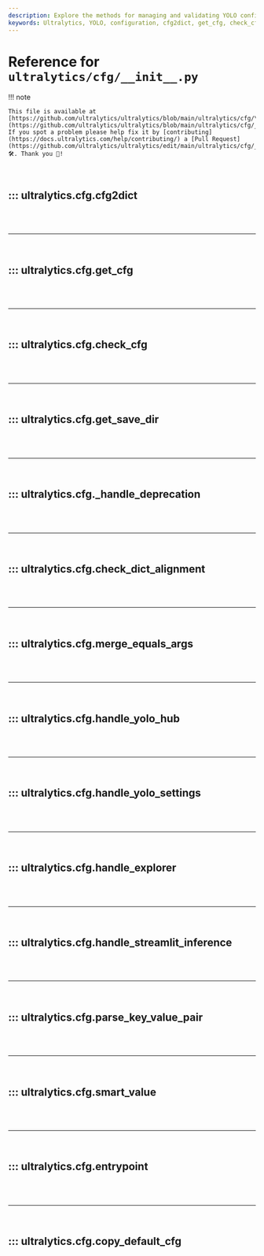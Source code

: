 ```yaml
---
description: Explore the methods for managing and validating YOLO configurations in the Ultralytics configuration module. Enhance your YOLO experience.
keywords: Ultralytics, YOLO, configuration, cfg2dict, get_cfg, check_cfg, save_dir, deprecation, merge_args, yolo, settings, explorer
---
```


# Reference for `ultralytics/cfg/__init__.py`

!!! note

    This file is available at [https://github.com/ultralytics/ultralytics/blob/main/ultralytics/cfg/\_\_init\_\_.py](https://github.com/ultralytics/ultralytics/blob/main/ultralytics/cfg/__init__.py). If you spot a problem please help fix it by [contributing](https://docs.ultralytics.com/help/contributing/) a [Pull Request](https://github.com/ultralytics/ultralytics/edit/main/ultralytics/cfg/__init__.py) 🛠️. Thank you 🙏!

<br>

## ::: ultralytics.cfg.cfg2dict

<br><br><hr><br>

## ::: ultralytics.cfg.get_cfg

<br><br><hr><br>

## ::: ultralytics.cfg.check_cfg

<br><br><hr><br>

## ::: ultralytics.cfg.get_save_dir

<br><br><hr><br>

## ::: ultralytics.cfg.\_handle_deprecation

<br><br><hr><br>

## ::: ultralytics.cfg.check_dict_alignment

<br><br><hr><br>

## ::: ultralytics.cfg.merge_equals_args

<br><br><hr><br>

## ::: ultralytics.cfg.handle_yolo_hub

<br><br><hr><br>

## ::: ultralytics.cfg.handle_yolo_settings

<br><br><hr><br>

## ::: ultralytics.cfg.handle_explorer

<br><br><hr><br>

## ::: ultralytics.cfg.handle_streamlit_inference

<br><br><hr><br>

## ::: ultralytics.cfg.parse_key_value_pair

<br><br><hr><br>

## ::: ultralytics.cfg.smart_value

<br><br><hr><br>

## ::: ultralytics.cfg.entrypoint

<br><br><hr><br>

## ::: ultralytics.cfg.copy_default_cfg

<br><br>
